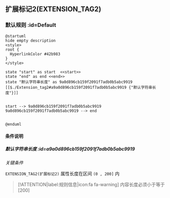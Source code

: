 ## 扩展标记2(EXTENSION_TAG2) <!-- {docsify-ignore-all} -->

   

### 默认规则 :id=Default

```plantuml
@startuml
hide empty description
<style>
root {
  HyperlinkColor #42b983
}
</style>

state "start" as start  <<start>>
state "end" as end <<end>>
state "默认字符串长度" as 9a0d896cb159f2091f7adb0b5abc9919 [[$./Extension_tag2#a9a0d896cb159f2091f7adb0b5abc9919 {"默认字符串长度"}]]


start --> 9a0d896cb159f2091f7adb0b5abc9919 
9a0d896cb159f2091f7adb0b5abc9919 --> end 


@enduml
```

#### 条件说明

##### 默认字符串长度 :id=a9a0d896cb159f2091f7adb0b5abc9919


*关键条件*


`EXTENSION_TAG2(扩展标记2)` 属性长度在区间 `(0 , 200]` 内

> [!ATTENTION|label:规则信息|icon:fa fa-warning]
> 内容长度必须小于等于[200]








